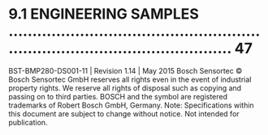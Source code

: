 # 9.1 ENGINEERING SAMPLES .................................................................................................... 47

BST-BMP280-DS001-11 | Revision 1.14 | May 2015 Bosch Sensortec
© Bosch Sensortec GmbH reserves all rights even in the event of industrial property rights. We reserve all rights of disposal such as copying and passing on to
third parties. BOSCH and the symbol are registered trademarks of Robert Bosch GmbH, Germany.
Note: Specifications within this document are subject to change without notice. Not intended for publication.